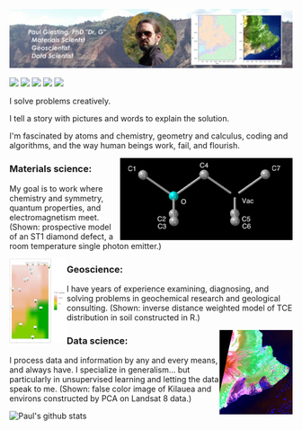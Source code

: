![banner](https://raw.githubusercontent.com/PAGiesting/PAGiesting/master/static/website_banner.JPG)

[<img src="https://img.shields.io/badge/linkedin-%230077B5.svg?&style=for-the-badge&logo=linkedin&logoColor=white" />](https://www.linkedin.com/in/paul-giesting-4845825/)
[<img src="https://img.shields.io/badge/email-%2312100E.svg?&style=for-the-badge" />](mailto:pagiesti@gmail.com)
[<img src = "https://img.shields.io/badge/blog-%23E4405F.svg?&style=for-the-badge">](https://pagiesting.github.io/)
[<img src = "https://img.shields.io/badge/podcast-%231877F2.svg?&style=for-the-badge">](https://thatssosecondmillennium.net)
[<img src="https://img.shields.io/badge/twitter-%231DA1F2.svg?&style=for-the-badge&logo=twitter&logoColor=white" />](https://twitter.com/infamous_DrG)

I solve problems creatively.

I tell a story with pictures and words to explain the solution.

I'm fascinated by atoms and chemistry, geometry and calculus, coding and algorithms, and the way human beings work, fail, and flourish.

<img align="right" src="https://raw.githubusercontent.com/PAGiesting/PAGiesting/master/static/ST1-OCV.png">

### Materials science: 
My goal is to work where chemistry and symmetry, quantum properties, and electromagnetism meet. (Shown: prospective model of an ST1 diamond defect, a room temperature single photon emitter.)

<img align="left" src="https://raw.githubusercontent.com/PAGiesting/PAGiesting/master/static/deepTCEmap-terr.JPG">

### Geoscience:
I have years of experience examining, diagnosing, and solving problems in geochemical research and geological consulting. (Shown: inverse distance weighted model of TCE distribution in soil constructed in R.)

<img align="right" src="https://raw.githubusercontent.com/PAGiesting/PAGiesting/master/static/pccrop.JPG">

### Data science:
I process data and information by any and every means, and always have. I specialize in generalism... but particularly in unsupervised learning and letting the data speak to me. (Shown: false color image of Kilauea and environs constructed by PCA on Landsat 8 data.)

![Paul's github stats](https://github-readme-stats.vercel.app/api?username=PAGiesting&show_icons=true&hide=["stars"])

<!--
### Hi there ðŸ‘‹
**PAGiesting/PAGiesting** is a âœ¨ _special_ âœ¨ repository because its `README.md` (this file) appears on your GitHub profile.

Here are some ideas to get you started:

- ðŸ”­ Iâ€™m currently working on ...
- ðŸŒ± Iâ€™m currently learning ...
- ðŸ‘¯ Iâ€™m looking to collaborate on ...
- ðŸ¤” Iâ€™m looking for help with ...
- ðŸ’¬ Ask me about ...
- ðŸ“« How to reach me: ...
- ðŸ˜„ Pronouns: ...
- âš¡ Fun fact: ...
-->
